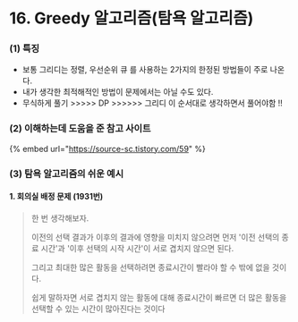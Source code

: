 # 16. Greedy 알고리즘(탐욕 알고리즘)

### (1) 특징

* 보통 그리디는 정렬, 우선순위 큐 를 사용하는 2가지의 한정된 방법들이 주로 나온다.
* 내가 생각한 최적해적인 방법이 문제에서는 아닐 수도 있다.
*   무식하게 풀기 >>>>> DP >>>>>> 그리디 이 순서대로 생각하면서 풀어야함 !!



### (2) 이해하는데 도움을 준 참고 사이트

{% embed url="https://source-sc.tistory.com/59" %}

### (3) 탐욕 알고리즘의 쉬운 예시

#### 1. 회의실 배정 문제 (1931번)

> 한 번 생각해보자.
>
> 이전의 선택 결과가 이후의 결과에 영향을 미치지 않으려면 먼저 '이전 선택의 종료 시간'과 '이후 선택의 시작 시간'이 서로 겹치지 않으면 된다.
>
> 그리고 최대한 많은 활동을 선택하려면 종료시간이 빨라야 할 수 밖에 없을 것이다.
>
> 쉽게 말하자면 서로 겹치지 않는 활동에 대해 종료시간이 빠르면 더 많은 활동을 선택할 수 있는 시간이 많아진다는 것이다
